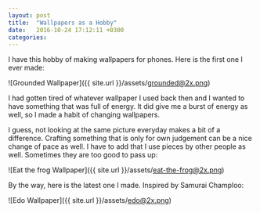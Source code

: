 ```yaml
---
layout: post
title:  "Wallpapers as a Hobby"
date:   2016-10-24 17:12:11 +0300
categories:
---
```


I have this hobby of making wallpapers for phones. Here is the first one I ever made:

![Grounded Wallpaper]({{ site.url }}/assets/grounded@2x.png)

I had gotten tired of whatever wallpaper I used back then and I wanted to have something that was full of energy. It did give me a burst of energy as well, so I made a habit of changing wallpapers.

I guess, not looking at the same picture everyday makes a bit of a difference. Crafting something that is only for own judgement can be a nice change of pace as well. I have to add that I use pieces by other people as well. Sometimes they are too good to pass up:

![Eat the frog Wallpaper]({{ site.url }}/assets/eat-the-frog@2x.png)


By the way, here is the latest one I made. Inspired by Samurai Champloo:

![Edo Wallpaper]({{ site.url }}/assets/edo@2x.png)
